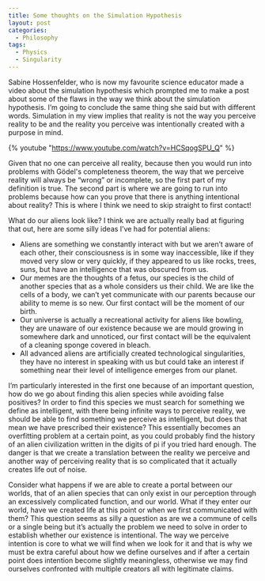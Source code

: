 ```yaml
---
title: Some thoughts on the Simulation Hypothesis
layout: post
categories:
  - Philosophy
tags:
  - Physics
  - Singularity
---
```

Sabine Hossenfelder, who is now my favourite science educator made a video about the simulation hypothesis which prompted me to make a post about some of the flaws in the way we think about the simulation hypothesis. I’m going to conclude the same thing she said but with different words. Simulation in my view implies that reality is not the way you perceive reality to be and the reality you perceive was intentionally created with a purpose in mind.

{% youtube "https://www.youtube.com/watch?v=HCSqogSPU_Q" %}

Given that no one can perceive all reality, because then you would run into problems with Gödel's completeness theorem, the way that we perceive reality will always be “wrong” or incomplete, so the first part of my definition is true.
The second part is where we are going to run into problems because how can you prove that there is anything intentional about reality? This is where I think we need to skip straight to first contact!<!-- more -->

What do our aliens look like? I think we are actually really bad at figuring that out, here are some silly ideas I’ve had for potential aliens:

- Aliens are something we constantly interact with but we aren’t aware of each other, their consciousness is in some way inaccessible, like if they moved very slow or very quickly, if they appeared to us like rocks, trees, suns, but have an intelligence that was obscured from us.
- Our memes are the thoughts of a fetus, our species is the child of another species that as a whole considers us their child. We are like the cells of a body, we can’t yet communicate with our parents because our ability to meme is so new. Our first contact will be the moment of our birth.
- Our universe is actually a recreational activity for aliens like bowling, they are unaware of our existence because we are mould growing in somewhere dark and unnoticed, our first contact will be the equivalent of a cleaning sponge covered in bleach. 
- All advanced aliens are artificially created technological singularities, they have no interest in speaking with us but could take an interest if something near their level of intelligence emerges from our planet. 

I’m particularly interested in the first one because of an important question, how do we go about finding this alien species while avoiding false positives? In order to find this species we must search for something we define as intelligent, with there being infinite ways to perceive reality, we should be able to find something we perceive as intelligent, but does that mean we have prescribed their existence? This essentially becomes an overfitting problem at a certain point, as you could probably find the history of an alien civilization written in the digits of pi if you tried hard enough. The danger is that we create a translation between the reality we perceive and another way of perceiving reality that is so complicated that it actually creates life out of noise. 

Consider what happens if we are able to create a portal between our worlds, that of an alien species that can only exist in our perception through an excessively complicated function, and our world. What if they enter our world, have we created life at this point or when we first communicated with them? This question seems as silly a question as are we a commune of cells or a single being but it’s actually the problem we need to solve in order to establish whether our existence is intentional. The way we perceive intention is core to what we will find when we look for it and that is why we must be extra careful about how we define ourselves and if after a certain point does intention become slightly meaningless, otherwise we may find ourselves confronted with multiple creators all with legitimate claims.